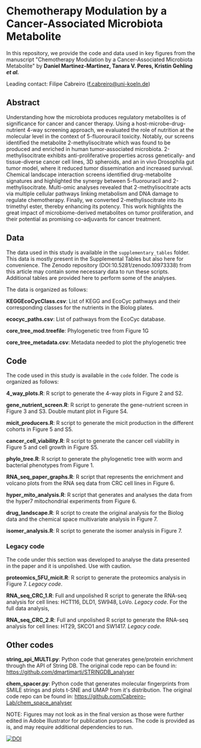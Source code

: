 # Chemotherapy Modulation by a Cancer-Associated Microbiota Metabolite

In this repository, we provide the code and data used in key figures from the manuscript "Chemotherapy Modulation by a Cancer-Associated Microbiota Metabolite" by **Daniel Martinez-Martinez, Tanara V. Peres, Kristin Gehling _et al._**

Leading contact: Filipe Cabreiro (f.cabreiro@uni-koeln.de)

## Abstract

Understanding how the microbiota produces regulatory metabolites is of significance for cancer and cancer therapy. Using a host-microbe-drug-nutrient 4-way screening approach, we evaluated the role of nutrition at the molecular level in the context of 5-fluorouracil toxicity. Notably, our screens identified the metabolite 2-methylisocitrate which was found to be produced and enriched in human tumor-associated microbiota. 2-methylisocitrate exhibits anti-proliferative properties across genetically- and tissue-diverse cancer cell lines, 3D spheroids, and an in vivo Drosophila gut tumor model, where it reduced tumor dissemination and increased survival. Chemical landscape interaction screens identified drug-metabolite signatures and highlighted the synergy between 5-fluorouracil and 2-methylisocitrate. Multi-omic analyses revealed that 2-methylisocitrate acts via multiple cellular pathways linking metabolism and DNA damage to regulate chemotherapy. Finally, we converted 2-methylisocitrate into its trimethyl ester, thereby enhancing its potency. This work highlights the great impact of microbiome-derived metabolites on tumor proliferation, and their potential as promising co-adjuvants for cancer treatment.

## Data

The data used in this study is available in the `supplementary_tables` folder. This data is mostly present in the Supplemental Tables but also here for convenience. The Zenodo repository (DOI:10.5281/zenodo.10973338) from this article may contain some necessary data to run these scripts. Additional tables are provided here to perform some of the analyses.

The data is organized as follows:

**KEGGEcoCycClass.csv**: List of KEGG and EcoCyc pathways and their corresponding classes for the nutrients in the Biolog plates.

**ecocyc_paths.csv**: List of pathways from the EcoCyc database.

**core_tree_mod.treefile**: Phylogenetic tree from Figure 1G

**core_tree_metadata.csv**: Metadata needed to plot the phylogenetic tree


## Code

The code used in this study is available in the `code` folder. The code is organized as follows:

**4_way_plots.R**: R script to generate the 4-way plots in Figure 2 and S2.

**gene_nutrient_screen.R**: R script to generate the gene-nutrient screen in Figure 3 and S3. Double mutant plot in Figure S4. 

**micit_producers.R**: R script to generate the micit production in the different cohorts in Figure 5 and S5. 

**cancer_cell_viability.R**: R script to generate the cancer cell viability in Figure 5 and cell growth in Figure S5.

**phylo_tree.R**: R script to generate the phylogenetic tree with worm and bacterial phenotypes from Figure 1. 

**RNA_seq_paper_graphs.R**: R script that represents the enrichment and volcano plots from the RNA seq data from CRC cell lines in Figure 6. 

**hyper_mito_analysis.R**: R script that generates and analyses the data from the hyper7 mitochondrial experiments from Figure 6. 

**drug_landscape.R**: R script to create the original analysis for the Biolog data and the chemical space multivariate analysis in Figure 7.

**isomer_analysis.R**: R script to generate the isomer analysis in Figure 7.


### Legacy code

The code under this section was developed to analyse the data presented in the paper and it is unpolished. Use with caution. 


**proteomics_5FU_micit.R**: R script to generate the proteomics analysis in Figure 7. *Legacy code*.

**RNA_seq_CRC_1.R**: Full and unpolished R script to generate the RNA-seq analysis for cell lines: HCT116, DLD1, SW948, LoVo. *Legacy code*. For the full data analysis, 

**RNA_seq_CRC_2.R**: Full and unpolished R script to generate the RNA-seq analysis for cell lines: HT29, SKCO1 and SW1417. *Legacy code*.


## Other codes

**string_api_MULTI.py**: Python code that generates gene/protein enrichment through the API of String DB. The original code repo can be found in: https://github.com/dmartimarti/STRINGDB_analyser

**chem_spacer.py**: Python code that generates molecular fingerprints from SMILE strings and plots t-SNE and UMAP from it's distribution. The original code repo can be found in: https://github.com/Cabreiro-Lab/chem_space_analyser



NOTE: Figures may not look as in the final version as those were further edited in Adobe Illustrator for publication purposes. The code is provided as is, and may require additional dependencies to run.

[![DOI](https://zenodo.org/badge/DOI/10.5281/zenodo.15655665.svg)](https://doi.org/10.5281/zenodo.15655665)